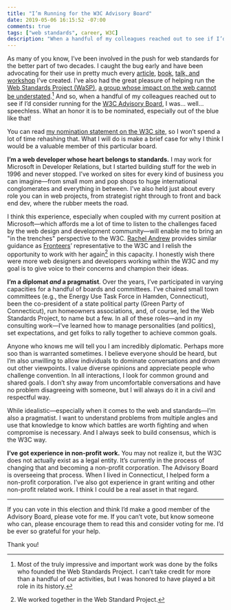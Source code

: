 ```yaml
---
title: "I’m Running for the W3C Advisory Board"
date: 2019-05-06 16:15:52 -07:00
comments: true
tags: ["web standards", career, W3C]
description: "When a handful of my colleagues reached out to see if I’d consider running for the W3C Advisory Board, I was… well… speechless."
---
```


As many of you know, I’ve been involved in the push for web standards for the better part of two decades. I caught the bug early and have been advocating for their use in pretty much every [article](/publications/#articles), [book](/publications/#books), [talk, and workshop](/speaking-engagements/) I’ve created. I’ve also had the great pleasure of helping run the [Web Standards Project (WaSP)](https://www.webstandards.org/), [a group whose impact on the web cannot be understated](https://wikipedia.org/wiki/Web_Standards_Project).[^1] And so, when a handful of my colleagues reached out to see if I’d consider running for the [W3C Advisory Board](https://www.w3.org/2005/10/Process-20051014/organization.html#AB), I was… well… speechless. What an honor it is to be nominated, especially out of the blue like that!

[^1]: Most of the truly impressive and important work was done by the folks who founded the Web Standards Project. I can’t take credit for more than a handful of our activities, but I was honored to have played a bit role in its history.

<!-- more -->

You can read [my nomination statement on the W3C site](https://www.w3.org/2019/05/02-ab-nominations#ag), so I won’t spend a lot of time rehashing that. What I will do is make a brief case for why I think I would be a valuable member of this particular board.

**I’m a web developer whose heart belongs to standards.** I may work for Microsoft in Developer Relations, but I started building stuff for the web in 1996 and never stopped. I’ve worked on sites for every kind of business you can imagine—from small mom and pop shops to huge international conglomerates and everything in between. I’ve also held just about every role you can in web projects, from strategist right through to front and back end dev, where the rubber meets the road.

I think this experience, especially when coupled with my current position at Microsoft—which affords me a lot of time to listen to the challenges faced by the web design and development community—will enable me to bring an "in the trenches" perspective to the W3C. [Rachel Andrew](https://rachelandrew.co.uk/) provides similar guidance as [Fronteers](https://fronteers.nl/about)’ representative to the W3C and I relish the opportunity to work with her again[^2] in this capacity. I honestly wish there were more web designers and developers working within the W3C and my goal is to give voice to their concerns and champion their ideas.

[^2]: We worked together in the Web Standard Project.

**I’m a diplomat *and* a pragmatist**. Over the years, I’ve participated in varying capacities for a handful of boards and committees. I’ve chaired small town committees (e.g., the Energy Use Task Force in Hamden, Connecticut), been the co-president of a state political party (Green Party of Connecticut), run homeowners associations, and, of course, led the Web Standards Project, to name but a few. In all of these roles—and in my consulting work—I’ve learned how to manage personalities (and politics), set expectations, and get folks to rally together to achieve common goals.

Anyone who knows me will tell you I am incredibly diplomatic. Perhaps more soo than is warranted sometimes. I believe everyone should be heard, but I’m also unwilling to allow individuals to dominate conversations and drown out other viewpoints. I value diverse opinions and appreciate people who challenge convention. In all interactions, I look for common ground and shared goals. I don’t shy away from uncomfortable conversations and have no problem disagreeing with someone, but I will always do it in a civil and respectful way.

While idealistic—especially when it comes to the web and standards—I’m also a pragmatist. I want to understand problems from multiple angles and use that knowledge to know which battles are worth fighting and when compromise is necessary. And I always seek to build consensus, which is the W3C way.

**I’ve got experience in non-profit work.** You may not realize it, but the W3C does not actually exist as a legal entity. It’s currently in the process of changing that and becoming a non-profit corporation. The Advisory Board is overseeing that process. When I lived in Connecticut, I helped form a non-profit corporation. I’ve also got experience in grant writing and other non-profit related work. I think I could be a real asset in that regard.

<hr>

If you can vote in this election and think I’d make a good member of the Advisory Board, please vote for me. If you can’t vote, but know someone who can, please encourage them to read this and consider voting for me. I’d be ever so grateful for your help.

Thank you!